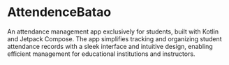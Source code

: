 # AttendenceBatao
An attendance management app exclusively for students, built with Kotlin and Jetpack Compose. The app simplifies tracking and organizing student attendance records with a sleek interface and intuitive design, enabling efficient management for educational institutions and instructors.
